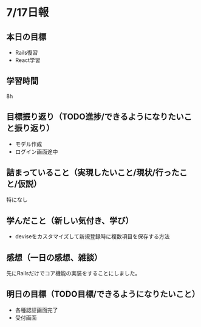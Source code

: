 # 7/17日報
## 本日の目標
- Rails復習
- React学習
## 学習時間
8h
## 目標振り返り（TODO進捗/できるようになりたいこと振り返り）
- モデル作成
- ログイン画面途中
## 詰まっていること（実現したいこと/現状/行ったこと/仮説）
特になし
## 学んだこと（新しい気付き、学び）
- deviseをカスタマイズして新規登録時に複数項目を保存する方法
## 感想（一日の感想、雑談）
先にRailsだけでコア機能の実装をすることにしました。
## 明日の目標（TODO目標/できるようになりたいこと）
- 各種認証画面完了
- 受付画面
